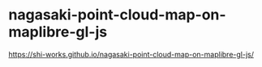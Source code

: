 # nagasaki-point-cloud-map-on-maplibre-gl-js

https://shi-works.github.io/nagasaki-point-cloud-map-on-maplibre-gl-js/
